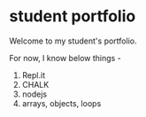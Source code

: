 # student portfolio
Welcome to my student's portfolio.

For now, I know below things - 
1. Repl.it
1. CHALK
1. nodejs
1. arrays, objects, loops